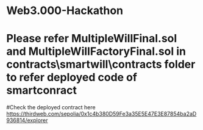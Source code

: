 # Web3.000-Hackathon
# Please refer MultipleWillFinal.sol and MultipleWillFactoryFinal.sol in contracts\smartwill\contracts folder to refer deployed code of smartconract
#Check the deployed contract here
https://thirdweb.com/sepolia/0x1c4b380D59Fe3a35E5E47E3E87854ba2aD936814/explorer
